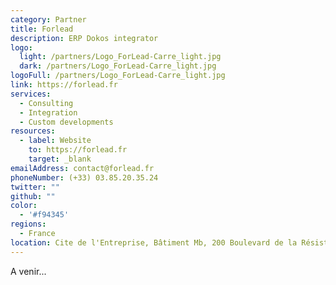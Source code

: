 ```yaml
---
category: Partner
title: Forlead
description: ERP Dokos integrator
logo:
  light: /partners/Logo_ForLead-Carre_light.jpg
  dark: /partners/Logo_ForLead-Carre_light.jpg
logoFull: /partners/Logo_ForLead-Carre_light.jpg
link: https://forlead.fr
services:
  - Consulting
  - Integration
  - Custom developments
resources:
  - label: Website
    to: https://forlead.fr
    target: _blank
emailAddress: contact@forlead.fr
phoneNumber: (+33) 03.85.20.35.24
twitter: ""
github: ""
color:
  - '#f94345'
regions:
  - France
location: Cite de l'Entreprise, Bâtiment Mb, 200 Boulevard de la Résistance. 71000 MACON
---
```


A venir...